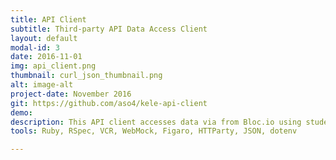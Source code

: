 ```yaml
---
title: API Client
subtitle: Third-party API Data Access Client
layout: default
modal-id: 3
date: 2016-11-01
img: api_client.png
thumbnail: curl_json_thumbnail.png
alt: image-alt
project-date: November 2016
git: https://github.com/aso4/kele-api-client
demo:
description: This API client accesses data via from Bloc.io using student login credentials and processes it from JSON to Ruby hash format. With valid credentials, a user can access student profile data, check student mentor availability times, view the student's course curriculum, access Bloc's internal messaging system, and submit checkpoint and assignment work. The project served as an introduction to microservice architecture in the way it processes data. Perhaps the project's biggest challenge was understanding how to write tests - because of the project's dependence on HTTP requests, I had to configure a gem that could record the output from valid requests to increase test speed and consistency.
tools: Ruby, RSpec, VCR, WebMock, Figaro, HTTParty, JSON, dotenv

---
```


